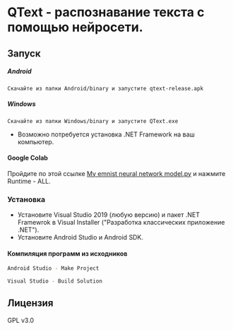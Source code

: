 # QText - распознавание текста с помощью нейросети.


## Запуск
##### Android

    Скачайте из папки Android/binary и запустите qtext-release.apk
    
##### Windows

    Скачайте из папки Windows/binary и запустите QText.exe

- Возможно потребуется установка .NET Framework на ваш компьютер.

#### Google Colab
   Пройдите по этой ссылке [My emnist neural network model.py](https://colab.research.google.com/drive/1_tLFF11bXe9al4YaN5tVjXtW7iMZKVJn?usp=sharing) и нажмите Runtime - ALL.

### Установка

- Установите Visual Studio 2019 (любую версию) и пакет .NET Framewrok в Visual Installer ("Разработка классических приложение .NET").
- Установите Android Studio и Android SDK.




#### Компиляция программ из исходников
```sh
Android Studio - Make Project
```
```sh
Visual Studio - Build Solution
```



Лицензия
----

GPL v3.0

